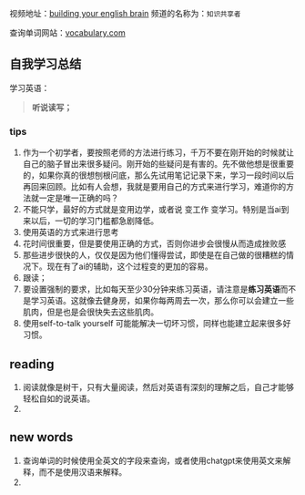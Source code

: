 视频地址：[building your english brain](https://www.bilibili.com/video/BV1TD4y1q7u9/?spm_id_from=333.1391.0.0&p=2&vd_source=908ec2c9d6e461a05c70c904d96ee6ad) 频道的名称为：`知识共享者`

查询单词网站：[vocabulary.com](https://www.vocabulary.com/dictionary/word)

## 自我学习总结

学习英语：

> **听说读写；**

### tips

1. 作为一个初学者，要按照老师的方法进行练习，千万不要在刚开始的时候就让自己的脑子冒出来很多疑问。刚开始的些疑问是有害的。先不做他想是很重要的，如果你真的很想刨根问底，那么先试用笔记记录下来，学习一段时间以后再回来回顾。比如有人会想，我就是要用自己的方式来进行学习，难道你的方法就一定是唯一正确的吗？
2. 不能只学，最好的方式就是变用边学，或者说 变工作 变学习。特别是当ai到来以后，一切的学习门槛都急剧降低。
3. 使用英语的方式来进行思考
4. 花时间很重要，但是要使用正确的方式，否则你进步会很慢从而造成挫败感
5. 那些进步很快的人，仅仅是因为他们懂得尝试，即使是在自己做的很糟糕的情况下。现在有了ai的辅助，这个过程变的更加的容易。
6. 跟读；
7. 要设置强制的要求，比如每天至少30分钟来练习英语，请注意是**练习英语**而不是学习英语。这就像去健身房，如果你每两周去一次，那么你可以会建立一些肌肉，但是也是会很快失去这些肌肉。
8. 使用self-to-talk yourself 可能能解决一切坏习惯，同样也能建立起来很多好习惯。

## reading

1. 阅读就像是树干，只有大量阅读，然后对英语有深刻的理解之后，自己才能够轻松自如的说英语。
2. 

## new words

1. 查询单词的时候使用全英文的字段来查询，或者使用chatgpt来使用英文来解释，而不是使用汉语来解释。
2. 